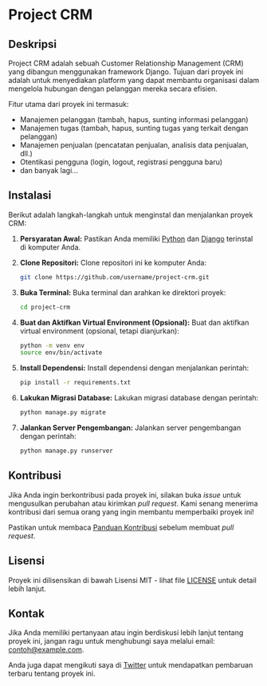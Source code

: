 # Project CRM

## Deskripsi
Project CRM adalah sebuah Customer Relationship Management (CRM) yang dibangun menggunakan framework Django. Tujuan dari proyek ini adalah untuk menyediakan platform yang dapat membantu organisasi dalam mengelola hubungan dengan pelanggan mereka secara efisien.

Fitur utama dari proyek ini termasuk:
- Manajemen pelanggan (tambah, hapus, sunting informasi pelanggan)
- Manajemen tugas (tambah, hapus, sunting tugas yang terkait dengan pelanggan)
- Manajemen penjualan (pencatatan penjualan, analisis data penjualan, dll.)
- Otentikasi pengguna (login, logout, registrasi pengguna baru)
- dan banyak lagi...

## Instalasi
Berikut adalah langkah-langkah untuk menginstal dan menjalankan proyek CRM:

1. **Persyaratan Awal:**
    Pastikan Anda memiliki [Python](https://www.python.org/) dan [Django](https://www.djangoproject.com/) terinstal di komputer Anda.

2. **Clone Repositori:**
    Clone repositori ini ke komputer Anda:
    ```bash
    git clone https://github.com/username/project-crm.git
    ```

3. **Buka Terminal:**
    Buka terminal dan arahkan ke direktori proyek:
    ```bash
    cd project-crm
    ```

4. **Buat dan Aktifkan Virtual Environment (Opsional):**
    Buat dan aktifkan virtual environment (opsional, tetapi dianjurkan):
    ```bash
    python -m venv env
    source env/bin/activate
    ```

5. **Install Dependensi:**
    Install dependensi dengan menjalankan perintah:
    ```bash
    pip install -r requirements.txt
    ```

6. **Lakukan Migrasi Database:**
    Lakukan migrasi database dengan perintah:
    ```bash
    python manage.py migrate
    ```

7. **Jalankan Server Pengembangan:**
    Jalankan server pengembangan dengan perintah:
    ```bash
    python manage.py runserver
    ```

## Kontribusi
Jika Anda ingin berkontribusi pada proyek ini, silakan buka *issue* untuk mengusulkan perubahan atau kirimkan *pull request*. Kami senang menerima kontribusi dari semua orang yang ingin membantu memperbaiki proyek ini!

Pastikan untuk membaca [Panduan Kontribusi](CONTRIBUTING.md) sebelum membuat *pull request*.

## Lisensi
Proyek ini dilisensikan di bawah Lisensi MIT - lihat file [LICENSE](LICENSE) untuk detail lebih lanjut.

## Kontak
Jika Anda memiliki pertanyaan atau ingin berdiskusi lebih lanjut tentang proyek ini, jangan ragu untuk menghubungi saya melalui email: contoh@example.com.

Anda juga dapat mengikuti saya di [Twitter](https://twitter.com/username) untuk mendapatkan pembaruan terbaru tentang proyek ini.
